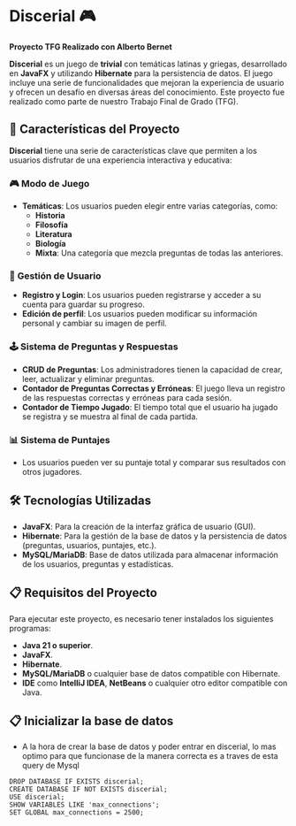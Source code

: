 # **Discerial** 🎮

**Proyecto TFG Realizado con Alberto Bernet**

**Discerial** es un juego de **trivial** con temáticas latinas y griegas, desarrollado en **JavaFX** y utilizando **Hibernate** para la persistencia de datos. El juego incluye una serie de funcionalidades que mejoran la experiencia de usuario y ofrecen un desafío en diversas áreas del conocimiento. Este proyecto fue realizado como parte de nuestro Trabajo Final de Grado (TFG).

## 🚀 Características del Proyecto

**Discerial** tiene una serie de características clave que permiten a los usuarios disfrutar de una experiencia interactiva y educativa:

### 🎮 **Modo de Juego**
- **Temáticas**: Los usuarios pueden elegir entre varias categorías, como:
  - **Historia**
  - **Filosofía**
  - **Literatura**
  - **Biología**
  - **Mixta**: Una categoría que mezcla preguntas de todas las anteriores.

### 🔐 **Gestión de Usuario**
- **Registro y Login**: Los usuarios pueden registrarse y acceder a su cuenta para guardar su progreso.
- **Edición de perfil**: Los usuarios pueden modificar su información personal y cambiar su imagen de perfil.

### 🕹️ **Sistema de Preguntas y Respuestas**
- **CRUD de Preguntas**: Los administradores tienen la capacidad de crear, leer, actualizar y eliminar preguntas.
- **Contador de Preguntas Correctas y Erróneas**: El juego lleva un registro de las respuestas correctas y erróneas para cada sesión.
- **Contador de Tiempo Jugado**: El tiempo total que el usuario ha jugado se registra y se muestra al final de cada partida.

### 📊 **Sistema de Puntajes**
- Los usuarios pueden ver su puntaje total y comparar sus resultados con otros jugadores.

## 🛠️ **Tecnologías Utilizadas**

- **JavaFX**: Para la creación de la interfaz gráfica de usuario (GUI).
- **Hibernate**: Para la gestión de la base de datos y la persistencia de datos (preguntas, usuarios, puntajes, etc.).
- **MySQL/MariaDB**: Base de datos utilizada para almacenar información de los usuarios, preguntas y estadísticas.

## 📋 **Requisitos del Proyecto**
Para ejecutar este proyecto, es necesario tener instalados los siguientes programas:

- **Java 21 o superior**.
- **JavaFX**.
- **Hibernate**.
- **MySQL/MariaDB** o cualquier base de datos compatible con Hibernate.
- **IDE** como **IntelliJ IDEA**, **NetBeans** o cualquier otro editor compatible con Java.

## 📋 **Inicializar la base de datos**
- A la hora de crear la base de datos y poder entrar en discerial, lo mas optimo para que funcionase de la manera correcta es a traves de esta query de Mysql

```mysql
DROP DATABASE IF EXISTS discerial;
CREATE DATABASE IF NOT EXISTS discerial;
USE discerial;
SHOW VARIABLES LIKE 'max_connections';
SET GLOBAL max_connections = 2500;



